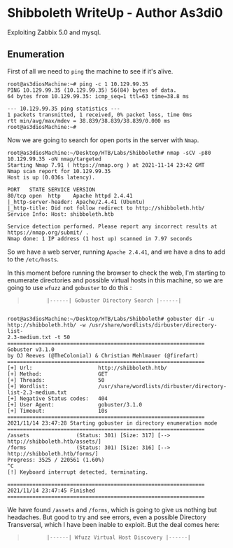 # Shibboleth WriteUp - Author As3di0

Exploiting Zabbix 5.0 and mysql.



## Enumeration

First of all we need to `ping` the machine to see if it's alive.
```
root@as3diosMachine:~# ping -c 1 10.129.99.35
PING 10.129.99.35 (10.129.99.35) 56(84) bytes of data.
64 bytes from 10.129.99.35: icmp_seq=1 ttl=63 time=38.8 ms

--- 10.129.99.35 ping statistics ---
1 packets transmitted, 1 received, 0% packet loss, time 0ms
rtt min/avg/max/mdev = 38.839/38.839/38.839/0.000 ms
root@as3diosMachine:~# 

```


Now we are going to search for open ports in the server with `Nmap`.

```
root@as3diosMachine:~/Desktop/HTB/Labs/Shibboleth# nmap -sCV -p80 10.129.99.35 -oN nmap/targeted
Starting Nmap 7.91 ( https://nmap.org ) at 2021-11-14 23:42 GMT
Nmap scan report for 10.129.99.35
Host is up (0.036s latency).

PORT   STATE SERVICE VERSION
80/tcp open  http    Apache httpd 2.4.41
|_http-server-header: Apache/2.4.41 (Ubuntu)
|_http-title: Did not follow redirect to http://shibboleth.htb/
Service Info: Host: shibboleth.htb

Service detection performed. Please report any incorrect results at https://nmap.org/submit/ .
Nmap done: 1 IP address (1 host up) scanned in 7.97 seconds
```


So we have a web server, running `Apache 2.4.41`, and we have a dns to add to the `/etc/hosts`.

In this moment before running the browser to check the web, I'm starting to enumerate directories and possible virtual hosts in
this machine, so we are going to use `wfuzz` and `gobuster` to do this :


>            |------| Gobuster Directory Search |------|

```

root@as3diosMachine:~/Desktop/HTB/Labs/Shibboleth# gobuster dir -u http://shibboleth.htb/ -w /usr/share/wordlists/dirbuster/directory-list-
2.3-medium.txt -t 50
===============================================================
Gobuster v3.1.0
by OJ Reeves (@TheColonial) & Christian Mehlmauer (@firefart)
===============================================================
[+] Url:                     http://shibboleth.htb/
[+] Method:                  GET
[+] Threads:                 50
[+] Wordlist:                /usr/share/wordlists/dirbuster/directory-list-2.3-medium.txt
[+] Negative Status codes:   404
[+] User Agent:              gobuster/3.1.0
[+] Timeout:                 10s
===============================================================
2021/11/14 23:47:28 Starting gobuster in directory enumeration mode
===============================================================
/assets               (Status: 301) [Size: 317] [--> http://shibboleth.htb/assets/]
/forms                (Status: 301) [Size: 316] [--> http://shibboleth.htb/forms/] 
Progress: 3525 / 220561 (1.60%)                                                   ^C
[!] Keyboard interrupt detected, terminating.
                                                                                   
===============================================================
2021/11/14 23:47:45 Finished
===============================================================
```

We have found `/assets` and `/forms`, which is going to give us nothing but headaches. But good to try and see errors, even a possible Directory Transversal,
which I have been inable to exploit. But the deal comes here:


>            |------| Wfuzz Virtual Host Discovery |------|



